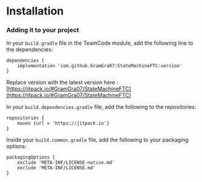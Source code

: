 # Installation

### Adding it to your project

In your `build.gradle` file in the TeamCode module, add the following line to the dependencies:

```
dependencies {
    implementation 'com.github.GramGra07:StateMachineFTC:version'
}
```

Replace version with the latest version here : [https://jitpack.io/#GramGra07/StateMachineFTC](https://jitpack.io/#GramGra07/StateMachineFTC)

In your `build.dependencies.gradle` file, add the following to the repositories:

```
repositories {
    maven {url = 'https://jitpack.io'}
}
```

Inside your `build.common.gradle` file, add the following to your packaging options:

```
packagingOptions {
    exclude 'META-INF/LICENSE-notice.md'
    exclude 'META-INF/LICENSE.md'
}
```
